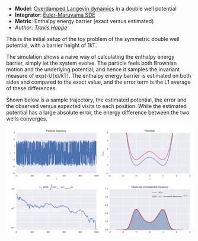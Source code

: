 + **Model**: [Overdamped Langevin dynamics](http://en.wikipedia.org/wiki/Langevin_dynamics) in a double well potential
+ **Integrator**: [Euler-Maruyama SDE](http://en.wikipedia.org/wiki/Euler-Maruyama)
+ **Metric**: Enthalpy energy barrier (exact versus estimated)
+ _Author: [Travis Hoppe](https://github.com/thoppe)_

This is the initial setup of the toy problem of the symmetric double well potential, with a barrier height of 1kT.

The simulation shows a naive way of calculating the enthalpy energy barrier, simply let the system evolve. The particle feels both Brownian motion and the underlying potential, and hence it samples the invariant measure of exp(-U(x)/kT). The enthalpy energy barrier is estimated on both sides and compared to the exact value, and the error term is the L1 average of these differences.

Shown below is a sample trajectory, the estimated potential, the error and the observed versus expected visits to each position. While the estimated potential has a large absolute error, the energy difference between the two wells converges.

![](example_traj.png)








